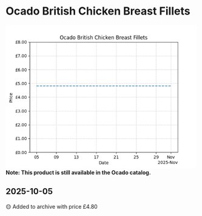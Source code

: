 # Ocado British Chicken Breast Fillets
![](charts/product-57453011.png)
**Note: This product is still available in the Ocado catalog.**
## 2025-10-05
🟡 Added to archive with price £4.80